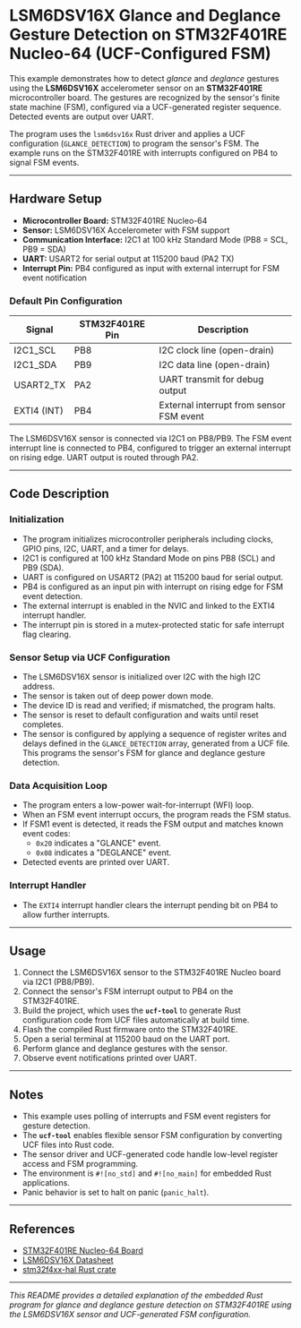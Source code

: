 # LSM6DSV16X Glance and Deglance Gesture Detection on STM32F401RE Nucleo-64 (UCF-Configured FSM)

This example demonstrates how to detect *glance* and *deglance* gestures using the **LSM6DSV16X** accelerometer sensor on an **STM32F401RE** microcontroller board. The gestures are recognized by the sensor's finite state machine (FSM), configured via a UCF-generated register sequence. Detected events are output over UART.

The program uses the `lsm6dsv16x` Rust driver and applies a UCF configuration (`GLANCE_DETECTION`) to program the sensor's FSM. The example runs on the STM32F401RE with interrupts configured on PB4 to signal FSM events.

---

## Hardware Setup

- **Microcontroller Board:** STM32F401RE Nucleo-64
- **Sensor:** LSM6DSV16X Accelerometer with FSM support
- **Communication Interface:** I2C1 at 100 kHz Standard Mode (PB8 = SCL, PB9 = SDA)
- **UART:** USART2 for serial output at 115200 baud (PA2 TX)
- **Interrupt Pin:** PB4 configured as input with external interrupt for FSM event notification

### Default Pin Configuration

| Signal       | STM32F401RE Pin | Description                      |
|--------------|-----------------|---------------------------------|
| I2C1_SCL     | PB8             | I2C clock line (open-drain)     |
| I2C1_SDA     | PB9             | I2C data line (open-drain)      |
| USART2_TX    | PA2             | UART transmit for debug output  |
| EXTI4 (INT)  | PB4             | External interrupt from sensor FSM event |

The LSM6DSV16X sensor is connected via I2C1 on PB8/PB9. The FSM event interrupt line is connected to PB4, configured to trigger an external interrupt on rising edge. UART output is routed through PA2.

---

## Code Description

### Initialization

- The program initializes microcontroller peripherals including clocks, GPIO pins, I2C, UART, and a timer for delays.
- I2C1 is configured at 100 kHz Standard Mode on pins PB8 (SCL) and PB9 (SDA).
- UART is configured on USART2 (PA2) at 115200 baud for serial output.
- PB4 is configured as an input pin with interrupt on rising edge for FSM event detection.
- The external interrupt is enabled in the NVIC and linked to the EXTI4 interrupt handler.
- The interrupt pin is stored in a mutex-protected static for safe interrupt flag clearing.

### Sensor Setup via UCF Configuration

- The LSM6DSV16X sensor is initialized over I2C with the high I2C address.
- The sensor is taken out of deep power down mode.
- The device ID is read and verified; if mismatched, the program halts.
- The sensor is reset to default configuration and waits until reset completes.
- The sensor is configured by applying a sequence of register writes and delays defined in the `GLANCE_DETECTION` array, generated from a UCF file. This programs the sensor's FSM for glance and deglance gesture detection.

### Data Acquisition Loop

- The program enters a low-power wait-for-interrupt (WFI) loop.
- When an FSM event interrupt occurs, the program reads the FSM status.
- If FSM1 event is detected, it reads the FSM output and matches known event codes:
  - `0x20` indicates a "GLANCE" event.
  - `0x08` indicates a "DEGLANCE" event.
- Detected events are printed over UART.

### Interrupt Handler

- The `EXTI4` interrupt handler clears the interrupt pending bit on PB4 to allow further interrupts.

---

## Usage

1. Connect the LSM6DSV16X sensor to the STM32F401RE Nucleo board via I2C1 (PB8/PB9).
2. Connect the sensor's FSM interrupt output to PB4 on the STM32F401RE.
3. Build the project, which uses the **`ucf-tool`** to generate Rust configuration code from UCF files automatically at build time.
4. Flash the compiled Rust firmware onto the STM32F401RE.
5. Open a serial terminal at 115200 baud on the UART port.
6. Perform glance and deglance gestures with the sensor.
7. Observe event notifications printed over UART.

---

## Notes

- This example uses polling of interrupts and FSM event registers for gesture detection.
- The **`ucf-tool`** enables flexible sensor FSM configuration by converting UCF files into Rust code.
- The sensor driver and UCF-generated code handle low-level register access and FSM programming.
- The environment is `#![no_std]` and `#![no_main]` for embedded Rust applications.
- Panic behavior is set to halt on panic (`panic_halt`).

---

## References

- [STM32F401RE Nucleo-64 Board](https://www.st.com/en/evaluation-tools/nucleo-f401re.html)
- [LSM6DSV16X Datasheet](https://www.st.com/resource/en/datasheet/lsm6dsv16x.pdf)
- [stm32f4xx-hal Rust crate](https://docs.rs/stm32f4xx-hal)

---

*This README provides a detailed explanation of the embedded Rust program for glance and deglance gesture detection on STM32F401RE using the LSM6DSV16X sensor and UCF-generated FSM configuration.*
